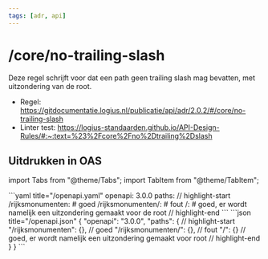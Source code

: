 ```yaml
---
tags: [adr, api]
---
```


# /core/no-trailing-slash

Deze regel schrijft voor dat een path geen trailing slash mag bevatten, met uitzondering van de root.

- Regel: https://gitdocumentatie.logius.nl/publicatie/api/adr/2.0.2/#/core/no-trailing-slash
- Linter test: https://logius-standaarden.github.io/API-Design-Rules/#:~:text=%23%2Fcore%2Fno%2Dtrailing%2Dslash

## Uitdrukken in OAS

import Tabs from "@theme/Tabs";
import TabItem from "@theme/TabItem";

<Tabs>
  <TabItem value="yaml" label="YAML" default>
  ```yaml title="/openapi.yaml"
  openapi: 3.0.0
  paths:
    // highlight-start
    /rijksmonumenten: # goed
    /rijksmonumenten/: # fout
    /: # goed, er wordt namelijk een uitzondering gemaakt voor de root
    // highlight-end
  ```
  </TabItem>
  <TabItem value="json" label="JSON">
  ```json title="/openapi.json"
  {
    "openapi": "3.0.0",
    "paths": {
      // highlight-start
      "/rijksmonumenten": {}, // goed
      "/rijksmonumenten/": {}, // fout
      "/": {} // goed, er wordt namelijk een uitzondering gemaakt voor root
      // highlight-end
    }
  }
  ```
  </TabItem>
</Tabs>
